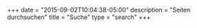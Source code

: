+++
date = "2015-09-02T10:04:38-05:00"
description = "Seiten durchsuchen"
title = "Suche"
type = "search"
+++
